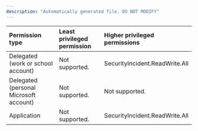 ```yaml
---
description: "Automatically generated file. DO NOT MODIFY"
---
```


|Permission type|Least privileged permission|Higher privileged permissions|
|:---|:---|:---|
|Delegated (work or school account)|Not supported.|SecurityIncident.ReadWrite.All|
|Delegated (personal Microsoft account)|Not supported.|Not supported.|
|Application|Not supported.|SecurityIncident.ReadWrite.All|

